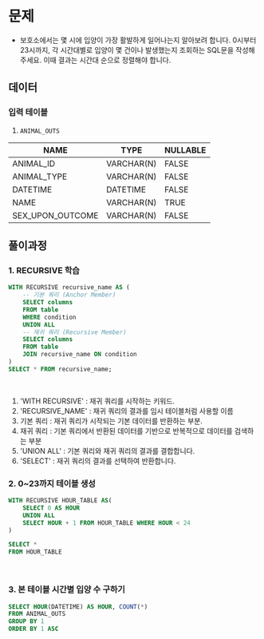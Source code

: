# 문제
- 보호소에서는 몇 시에 입양이 가장 활발하게 일어나는지 알아보려 합니다. 0시부터 23시까지, 각 시간대별로 입양이 몇 건이나 발생했는지 조회하는 SQL문을 작성해주세요. 이때 결과는 시간대 순으로 정렬해야 합니다.  

## 데이터  
### 입력 테이블  
1. `ANIMAL_OUTS`  
  
| **NAME**              | **TYPE**   | **NULLABLE** |
|-----------------------|------------|--------------|
| ANIMAL_ID             | VARCHAR(N) | FALSE        |
| ANIMAL_TYPE           | VARCHAR(N) | FALSE        |
| DATETIME              | DATETIME   | FALSE        |
| NAME                  | VARCHAR(N) | TRUE         |
| SEX_UPON_OUTCOME      | VARCHAR(N) | FALSE        |


## 풀이과정
### 1. RECURSIVE 학습  
```SQL
WITH RECURSIVE recursive_name AS (
    -- 기본 쿼리 (Anchor Member)
    SELECT columns
    FROM table
    WHERE condition
    UNION ALL
    -- 재귀 쿼리 (Recursive Member)
    SELECT columns
    FROM table
    JOIN recursive_name ON condition
)
SELECT * FROM recursive_name;
```  

<br/>

1. 'WITH RECURSIVE' : 재귀 쿼리를 시작하는 키워드.
2. 'RECURSIVE_NAME' : 재귀 쿼리의 결과를 임시 테이블처럼 사용할 이름  
3. 기본 쿼리 : 재귀 쿼리가 시작되는 기본 데이터를 반환하는 부분.
4. 재귀 쿼리 : 기본 쿼리에서 반환된 데이터를 기반으로 반복적으로 데이터를 검색하는 부분  
5. 'UNION ALL' : 기본 쿼리와 재귀 쿼리의 결과를 결합합니다.  
6. 'SELECT' : 재귀 쿼리의 결과를 선택하여 반환합니다.
  
  
### 2. 0~23까지 테이블 생성
```SQL
WITH RECURSIVE HOUR_TABLE AS(
    SELECT 0 AS HOUR
    UNION ALL
    SELECT HOUR + 1 FROM HOUR_TABLE WHERE HOUR < 24
)

SELECT *
FROM HOUR_TABLE

```  
<br/>  

### 3. 본 테이블 시간별 입양 수 구하기  

```SQL
SELECT HOUR(DATETIME) AS HOUR, COUNT(*)
FROM ANIMAL_OUTS
GROUP BY 1
ORDER BY 1 ASC
```  

